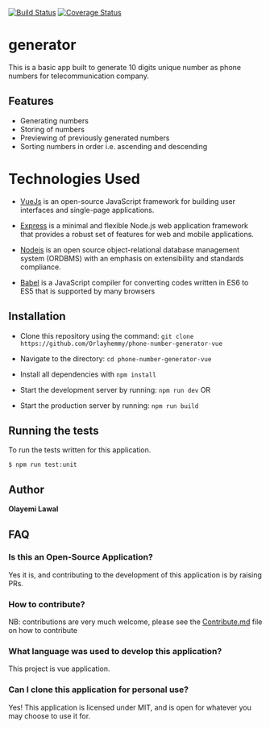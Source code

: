 [![Build Status](https://travis-ci.org/Orlayhemmy/phone-number-generator-vue.svg?branch=master)](https://travis-ci.org/Orlayhemmy/phone-number-generator-vue)
[![Coverage Status](https://coveralls.io/repos/github/Orlayhemmy/phone-number-generator-vue/badge.svg?branch=master)](https://coveralls.io/github/Orlayhemmy/phone-number-generator-vue?branch=master)

# generator
This is a basic app built to generate 10 digits unique number as phone numbers for telecommunication company.

## Features
- Generating numbers
- Storing of numbers
- Previewing of previously generated numbers
- Sorting numbers in order i.e. ascending and descending

# Technologies Used
- [VueJs](https://vuejs.org/) is an open-source JavaScript framework for building user interfaces and single-page applications.

- [Express](https://expressjs.com/) is a minimal and flexible Node.js web application framework that provides a robust set of features for web and mobile applications.

- [Nodejs](https://www.postgresql.org/) is an open source object-relational database management system (ORDBMS) with an emphasis on extensibility and standards compliance.

- [Babel](https://babeljs.io/) is a JavaScript compiler for converting codes written in ES6 to ES5 that is supported by many browsers

## Installation
- Clone this repository using the command:
 ```git clone https://github.com/Orlayhemmy/phone-number-generator-vue```
 
- Navigate to the directory:
  ```cd phone-number-generator-vue```
- Install all dependencies with ```npm install```
- Start the development server by running:
  ```npm run dev``` OR
- Start the production server by running:
  ```npm run build```

## [](#test)Running the tests
To run the tests written for this application.

```
$ npm run test:unit
```

## Author
**Olayemi Lawal**

## FAQ

### Is this an Open-Source Application?

Yes it is, and contributing to the development of this application is by raising PRs.

### How to contribute?

NB: contributions are very much welcome, please see the [Contribute.md](/Contribute.md) file on how to contribute

### What language was used to develop this application?
This project is vue application.

### Can I clone this application for personal use?

Yes! This application is licensed under MIT, and is open for whatever you may choose 
to use it for.
